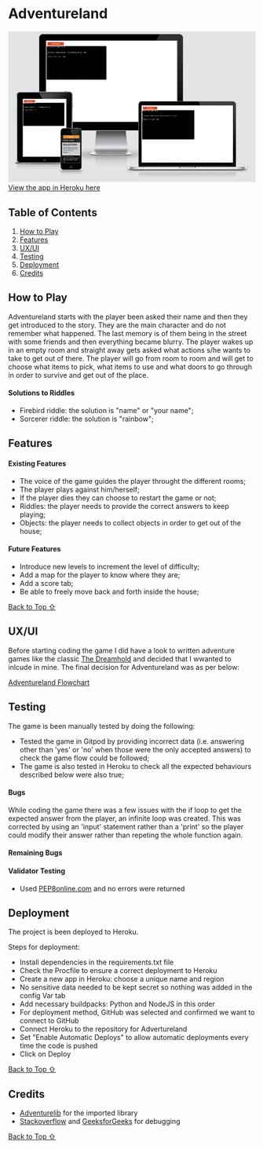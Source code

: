 # Adventureland

![App page screenshot](assets/images/app_screenshot.png)
[View the app in Heroku here](https://adventureland-ana.herokuapp.com/)

## Table of Contents

1. [How to Play](#How-to_play)
2. [Features](#Features)
3. [UX/UI](#UX/UI)
4. [Testing](#Testing)
5. [Deployment](#Deployment)
6. [Credits](#Credits)

## How to Play

Adventureland starts with the player been asked their name and then they get introduced to the story. They are the main character and do not remember what happened. The last memory is of them being in the street with some friends and then everything became blurry. The player wakes up in an empty room and straight away gets asked what actions s/he wants to take to get out of there. The player will go from room to room and will get to choose what items to pick, what items to use and what doors to go through in order to survive and get out of the place.

#### Solutions to Riddles
- Firebird riddle: the solution is "name" or "your name";
- Sorcerer riddle: the solution is "rainbow";

## Features
#### Existing Features
- The voice of the game guides the player throught the different rooms;
- The player plays against him/herself;
- If the player dies they can choose to restart the game or not;
- Riddles: the player needs to provide the correct answers to keep playing;
- Objects: the player needs to collect objects in order to get out of the house;

#### Future Features
- Introduce new levels to increment the level of difficulty;
- Add a map for the player to know where they are;
- Add a score tab;
- Be able to freely move back and forth inside the house;

[Back to Top ⇧](#Adventureland) 


## UX/UI

Before starting coding the game I did have a look to written adventure games like the classic [The Dreamhold](https://eblong.com/zarf/zweb/dreamhold/) and decided that I wwanted to inlcude in mine. The final decision for Adventureland was as per below:

[Adventureland Flowchart](assets/images/game-flowchart.png)

## Testing

The game is been manually tested by doing the following:
- Tested the game in Gitpod by providing incorrect data (i.e. answering other than 'yes' or 'no' when those were the only accepted answers) to check the game flow could be followed;
- The game is also tested in Heroku to check all the expected behaviours described below were also true;

#### Bugs

While coding the game there was a few issues with the if loop to get the expected answer from the player, an infinite loop was created. This was corrected by using an 'input' statement rather than a 'print' so the player could modify their answer rather than repeting the whole function again.



#### Remaining Bugs

#### Validator Testing

- Used [PEP8online.com](http://pep8online.com/) and no errors were returned


## Deployment

The project is been deployed to Heroku.

Steps for deployment:
- Install dependencies in the requirements.txt file
- Check the Procfile to ensure a correct deployment to Heroku
- Create a new app in Heroku: choose a unique name and region
- No sensitive data needed to be kept secret so nothing was added in the config Var tab
- Add necessary buildpacks: Python and NodeJS in this order
- For deployment method, GitHub was selected and confirmed we want to connect to GitHub
- Connect Heroku to the repository for Advertureland
- Set "Enable Automatic Deploys" to allow automatic deployments every time the code is pushed
- Click on Deploy

[Back to Top ⇧](#Adventureland) 


## Credits
- [Adventurelib](https://adventurelib.readthedocs.io/en/stable/index.html#) for the imported library
- [Stackoverflow](https://stackoverflow.com/) and [GeeksforGeeks](https://www.geeksforgeeks.org/) for debugging

[Back to Top ⇧](#Adventureland) 